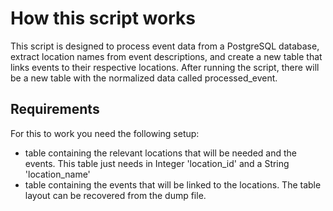 # How this script works

This script is designed to process event data from a PostgreSQL database,
extract location names from event descriptions, and create a new table that links events to their respective locations.
After running the script, there will be a new table with the normalized data called processed_event.

## Requirements

For this to work you need the following setup:
- table containing the relevant locations that will be needed and the events. This table just needs in Integer 'location_id' and a String 'location_name'
- table containing the events that will be linked to the locations. The table layout can be recovered from the dump file.
